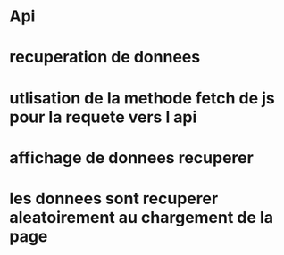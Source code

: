 # Api
# recuperation de donnees 
# utlisation de la methode fetch de js pour la requete vers l api
# affichage de donnees recuperer 
# les donnees sont recuperer aleatoirement au chargement de la page


